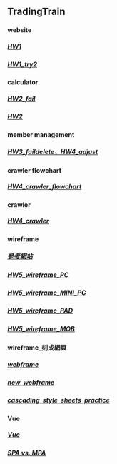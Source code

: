 ## TradingTrain
#### website
##### [HW1](https://ya-rong.github.io/TradingTrain/221120_HW1/)
##### [HW1_try2](https://ya-rong.github.io/TradingTrain/221120_HW1/try2/try2.html)
#### calculator
##### [HW2_fail](https://ya-rong.github.io/TradingTrain/221127_HW2/index.html)
##### [HW2](https://ya-rong.github.io//TradingTrain/221127_HW2/try3/index3.html)
#### member management
##### [HW3_faildelete、HW4_adjust](https://ya-rong.github.io//TradingTrain/221204_HW3/index.html)
#### crawler flowchart
##### [HW4_crawler_flowchart](https://github.com/Ya-Rong/TradingTrain/blob/main/221211_HW4/HW4_crawler_flowchart_2.png)
#### crawler
##### [HW4_crawler](https://github.com/Ya-Rong/TradingTrain/blob/main/221211_HW4/HW4_try5%20copy.ipynb)
#### wireframe
##### [參考網站](file:///C:/Users/happy/Downloads/2022%20TradingTrain%E9%8E%9A%E5%9C%88%E8%A8%93%E7%B7%B4/HW5/%E8%81%AF%E5%90%88%E5%A0%B1%EF%BD%9C%E7%9B%A3%E7%9D%A3%E6%9C%89%E6%AC%8A%E5%8A%9B%E7%9A%84%E4%BA%BA%EF%BC%8C%E9%97%9C%E6%87%B7%E6%9C%89%E9%9C%80%E8%A6%81%E7%9A%84%E4%BA%BA.html)
##### [HW5_wireframe_PC](https://github.com/Ya-Rong/TradingTrain/blob/main/230103_HW5/PC.png)
##### [HW5_wireframe_MINI_PC](https://github.com/Ya-Rong/TradingTrain/blob/main/230103_HW5/MINI%20PC.png)
##### [HW5_wireframe_PAD](https://github.com/Ya-Rong/TradingTrain/blob/main/230103_HW5/PAD.png)
##### [HW5_wireframe_MOB](https://github.com/Ya-Rong/TradingTrain/blob/main/230103_HW5/MOB.png)
#### wireframe_刻成網頁
<!-- ##### [HW6_wireframe_刻成網頁]() -->
##### [webframe](https://ya-rong.github.io//TradingTrain/230108_HW6/index1.html)
##### [new_webframe](https://ya-rong.github.io//TradingTrain/230319_HW6/index2.html)
##### [cascading_style_sheets_practice](https://ya-rong.github.io//TradingTrain/230129/index.html)
#### Vue
##### [Vue](https://hackmd.io/@yaaaarong/HJhP_Fhxh)
##### [SPA vs. MPA](https://hackmd.io/@yaaaarong/HyAmk-lfn)